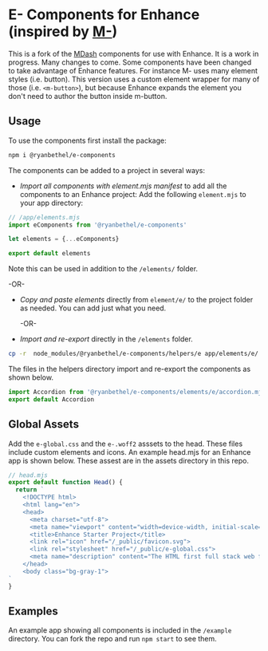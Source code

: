# E- Components for Enhance (inspired by [M-](https://m-docs.org))
This is a fork of the [MDash](https://m-docs.org) components for use with Enhance.
It is a work in progress.
Many changes to come.
Some components have been changed to take advantage of Enhance features.
For instance M- uses many element styles (i.e. button).
This version uses a custom element wrapper for many of those (i.e. `<m-button>`), but because Enhance expands the element you don't need to author the button inside m-button.

## Usage
To use the components first install the package:
```sh
npm i @ryanbethel/e-components
```

The components can be added to a project in several ways:
- *Import all components with element.mjs manifest* to add all the components to an Enhance project:
Add the following `element.mjs` to your app directory:
```javascript
// /app/elements.mjs
import eComponents from '@ryanbethel/e-components' 

let elements = {...eComponents}

export default elements
```
Note this can be used in addition to the `/elements/` folder.

  -OR-

- *Copy and paste elements* directly from `element/e/` to the project folder as needed. You can add just what you need.

  -OR-

- *Import and re-export* directly in the `/elements` folder.
```sh
cp -r  node_modules/@ryanbethel/e-components/helpers/e app/elements/e/
```
The files in the helpers directory import and re-export the components as shown below.

```javascript
import Accordion from '@ryanbethel/e-components/elements/e/accordion.mjs'
export default Accordion
```



## Global Assets
Add the `e-global.css` and the `e-.woff2` asssets to the head. These files include custom elements and icons. An example head.mjs for an Enhance app is shown below. These assest are in the assets directory in this repo.

```javascript
// head.mjs
export default function Head() {
  return `
    <!DOCTYPE html>
    <html lang="en">
    <head>
      <meta charset="utf-8">
      <meta name="viewport" content="width=device-width, initial-scale=1">
      <title>Enhance Starter Project</title>
      <link rel="icon" href="/_public/favicon.svg">
      <link rel="stylesheet" href="/_public/e-global.css">
      <meta name="description" content="The HTML first full stack web framework.">
    </head>
    <body class="bg-gray-1">
`
}
```

## Examples 
An example app showing all components is included in the `/example` directory.
You can fork the repo and run `npm start` to see them. 

